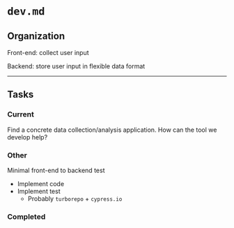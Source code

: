 # `dev.md`

## Organization

Front-end: collect user input

Backend: store user input in flexible data format

---

## Tasks

### Current

Find a concrete data collection/analysis application. How can the tool we develop help?

### Other

Minimal front-end to backend test

- Implement code
- Implement test
  - Probably `turborepo` + `cypress.io`

### Completed
